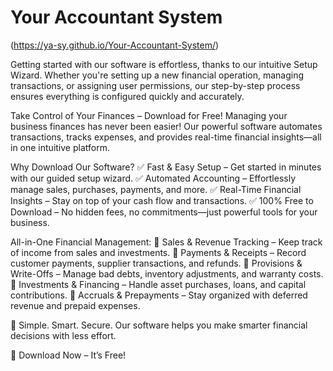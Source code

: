 # Your Accountant System

(https://ya-sy.github.io/Your-Accountant-System/)

Getting started with our software is effortless, thanks to our intuitive Setup Wizard. Whether you're setting up a new financial operation, managing transactions, or assigning user permissions, our step-by-step process ensures everything is configured quickly and accurately.

Take Control of Your Finances – Download for Free!
Managing your business finances has never been easier! Our powerful software automates transactions, tracks expenses, and provides real-time financial insights—all in one intuitive platform.

Why Download Our Software?
✅ Fast & Easy Setup – Get started in minutes with our guided setup wizard.
✅ Automated Accounting – Effortlessly manage sales, purchases, payments, and more.
✅ Real-Time Financial Insights – Stay on top of your cash flow and transactions.
✅ 100% Free to Download – No hidden fees, no commitments—just powerful tools for your business.

All-in-One Financial Management:
📌 Sales & Revenue Tracking – Keep track of income from sales and investments.
📌 Payments & Receipts – Record customer payments, supplier transactions, and refunds.
📌 Provisions & Write-Offs – Manage bad debts, inventory adjustments, and warranty costs.
📌 Investments & Financing – Handle asset purchases, loans, and capital contributions.
📌 Accruals & Prepayments – Stay organized with deferred revenue and prepaid expenses.

🔹 Simple. Smart. Secure. Our software helps you make smarter financial decisions with less effort.

🚀 Download Now – It’s Free!
